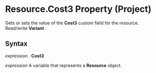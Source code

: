 
# Resource.Cost3 Property (Project)

Gets or sets the value of the  **Cost3** custom field for the resource. Read/write **Variant** .


## Syntax

 _expression_ . **Cost3**

 _expression_ A variable that represents a **Resource** object.

